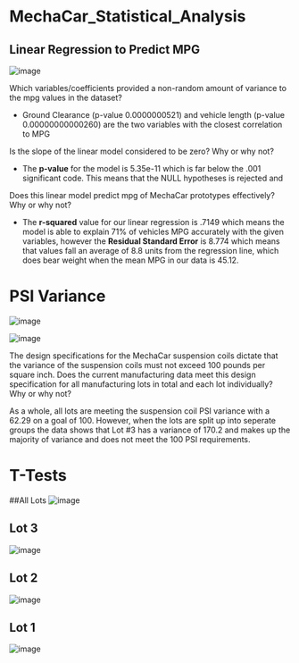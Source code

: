 # MechaCar_Statistical_Analysis

## Linear Regression to Predict MPG
![image](https://user-images.githubusercontent.com/107438816/194428933-bbd3d8d0-ea77-4d4a-9189-c1aacf77d66f.png)

Which variables/coefficients provided a non-random amount of variance to the mpg values in the dataset?
 - Ground Clearance (p-value 0.0000000521) and vehicle length (p-value 0.00000000000260) are the two variables with the closest correlation to MPG

Is the slope of the linear model considered to be zero? Why or why not?
 - The **p-value** for the model is 5.35e-11 which is far below the .001 significant code. This means that the NULL hypotheses is rejected and  

Does this linear model predict mpg of MechaCar prototypes effectively? Why or why not?
 - The **r-squared** value for our linear regression is .7149 which means the model is able to explain 71% of vehicles MPG accurately with the given variables, however the **Residual Standard Error** is 8.774 which means that values fall an average of 8.8 units from the regression line, which does bear weight when the mean MPG in our data is 45.12.



# PSI Variance
![image](https://user-images.githubusercontent.com/107438816/194436003-12643f43-a658-44a4-a531-8c85fd1f81a4.png)

![image](https://user-images.githubusercontent.com/107438816/194435637-47c14849-aecd-487b-a0ac-eda4d3a27364.png)

The design specifications for the MechaCar suspension coils dictate that the variance of the suspension coils must not exceed 100 pounds per square inch. Does the current manufacturing data meet this design specification for all manufacturing lots in total and each lot individually? Why or why not?

As a whole, all lots are meeting the suspension coil PSI variance with a 62.29 on a goal of 100. However, when the lots are split up into seperate groups the data shows that Lot #3 has a variance of 170.2 and makes up the majority of variance and does not meet the 100 PSI requirements.


# T-Tests
##All Lots
![image](https://user-images.githubusercontent.com/107438816/194438720-54677e36-b6c5-406b-9a6f-6285dac37cf6.png)

## Lot 3
![image](https://user-images.githubusercontent.com/107438816/194438608-89f75e70-b296-46e4-9bb2-09a46910a2e8.png)

## Lot 2
![image](https://user-images.githubusercontent.com/107438816/194438639-ee1d2eb0-5821-42e9-9d1a-92c911815ef5.png)

## Lot 1
![image](https://user-images.githubusercontent.com/107438816/194438666-97262fbf-983f-43ca-8820-ab609066bc35.png)

